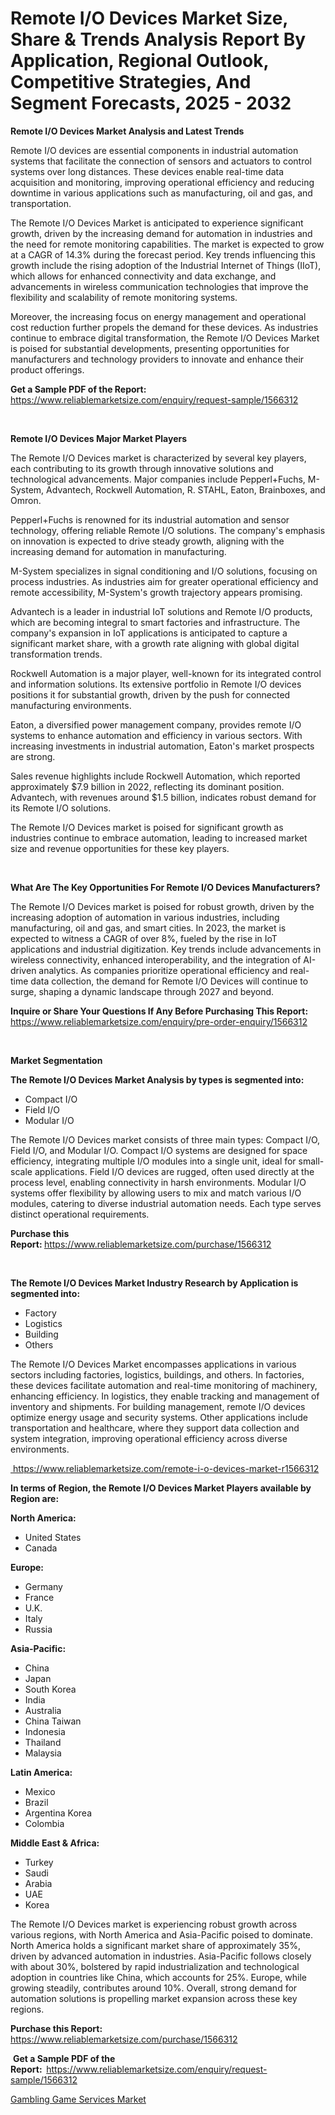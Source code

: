 <p><h1>Remote I/O Devices Market Size, Share & Trends Analysis Report By Application, Regional Outlook, Competitive Strategies, And Segment Forecasts, 2025 - 2032</h1></p><p><strong>Remote I/O Devices Market Analysis and Latest Trends</strong></p>
<p><p>Remote I/O devices are essential components in industrial automation systems that facilitate the connection of sensors and actuators to control systems over long distances. These devices enable real-time data acquisition and monitoring, improving operational efficiency and reducing downtime in various applications such as manufacturing, oil and gas, and transportation.</p><p>The Remote I/O Devices Market is anticipated to experience significant growth, driven by the increasing demand for automation in industries and the need for remote monitoring capabilities. The market is expected to grow at a CAGR of 14.3% during the forecast period. Key trends influencing this growth include the rising adoption of the Industrial Internet of Things (IIoT), which allows for enhanced connectivity and data exchange, and advancements in wireless communication technologies that improve the flexibility and scalability of remote monitoring systems.</p><p>Moreover, the increasing focus on energy management and operational cost reduction further propels the demand for these devices. As industries continue to embrace digital transformation, the Remote I/O Devices Market is poised for substantial developments, presenting opportunities for manufacturers and technology providers to innovate and enhance their product offerings.</p></p>
<p><strong>Get a Sample PDF of the Report:&nbsp;</strong> <a href="https://www.reliablemarketsize.com/enquiry/request-sample/1566312?utm_campaign=2759&utm_medium=2&utm_source=Github&utm_content=ia&utm_term=22032025&utm_id=remote-io-devices">https://www.reliablemarketsize.com/enquiry/request-sample/1566312</a></p>
<p>&nbsp;</p>
<p><strong>Remote I/O Devices Major Market Players</strong></p>
<p><p>The Remote I/O Devices market is characterized by several key players, each contributing to its growth through innovative solutions and technological advancements. Major companies include Pepperl+Fuchs, M-System, Advantech, Rockwell Automation, R. STAHL, Eaton, Brainboxes, and Omron.</p><p>Pepperl+Fuchs is renowned for its industrial automation and sensor technology, offering reliable Remote I/O solutions. The company's emphasis on innovation is expected to drive steady growth, aligning with the increasing demand for automation in manufacturing.</p><p>M-System specializes in signal conditioning and I/O solutions, focusing on process industries. As industries aim for greater operational efficiency and remote accessibility, M-System's growth trajectory appears promising.</p><p>Advantech is a leader in industrial IoT solutions and Remote I/O products, which are becoming integral to smart factories and infrastructure. The company's expansion in IoT applications is anticipated to capture a significant market share, with a growth rate aligning with global digital transformation trends.</p><p>Rockwell Automation is a major player, well-known for its integrated control and information solutions. Its extensive portfolio in Remote I/O devices positions it for substantial growth, driven by the push for connected manufacturing environments.</p><p>Eaton, a diversified power management company, provides remote I/O systems to enhance automation and efficiency in various sectors. With increasing investments in industrial automation, Eaton's market prospects are strong.</p><p>Sales revenue highlights include Rockwell Automation, which reported approximately $7.9 billion in 2022, reflecting its dominant position. Advantech, with revenues around $1.5 billion, indicates robust demand for its Remote I/O solutions.</p><p>The Remote I/O Devices market is poised for significant growth as industries continue to embrace automation, leading to increased market size and revenue opportunities for these key players.</p></p>
<p>&nbsp;</p>
<p><strong>What Are The Key Opportunities For Remote I/O Devices Manufacturers?</strong></p>
<p><p>The Remote I/O Devices market is poised for robust growth, driven by the increasing adoption of automation in various industries, including manufacturing, oil and gas, and smart cities. In 2023, the market is expected to witness a CAGR of over 8%, fueled by the rise in IoT applications and industrial digitization. Key trends include advancements in wireless connectivity, enhanced interoperability, and the integration of AI-driven analytics. As companies prioritize operational efficiency and real-time data collection, the demand for Remote I/O Devices will continue to surge, shaping a dynamic landscape through 2027 and beyond.</p></p>
<p><strong>Inquire or Share Your Questions If Any Before Purchasing This Report:</strong> <a href="https://www.reliablemarketsize.com/enquiry/pre-order-enquiry/1566312?utm_campaign=2759&utm_medium=2&utm_source=Github&utm_content=ia&utm_term=22032025&utm_id=remote-io-devices">https://www.reliablemarketsize.com/enquiry/pre-order-enquiry/1566312</a></p>
<p>&nbsp;</p>
<p><strong>Market Segmentation</strong></p>
<p><strong>The Remote I/O Devices Market Analysis by types is segmented into:</strong></p>
<p><ul><li>Compact I/O</li><li>Field I/O</li><li>Modular I/O</li></ul></p>
<p><p>The Remote I/O Devices market consists of three main types: Compact I/O, Field I/O, and Modular I/O. Compact I/O systems are designed for space efficiency, integrating multiple I/O modules into a single unit, ideal for small-scale applications. Field I/O devices are rugged, often used directly at the process level, enabling connectivity in harsh environments. Modular I/O systems offer flexibility by allowing users to mix and match various I/O modules, catering to diverse industrial automation needs. Each type serves distinct operational requirements.</p></p>
<p><strong>Purchase this Report:&nbsp;</strong><a href="https://www.reliablemarketsize.com/purchase/1566312?utm_campaign=2759&utm_medium=2&utm_source=Github&utm_content=ia&utm_term=22032025&utm_id=remote-io-devices">https://www.reliablemarketsize.com/purchase/1566312</a></p>
<p>&nbsp;</p>
<p><strong>The Remote I/O Devices Market Industry Research by Application is segmented into:</strong></p>
<p><ul><li>Factory</li><li>Logistics</li><li>Building</li><li>Others</li></ul></p>
<p><p>The Remote I/O Devices Market encompasses applications in various sectors including factories, logistics, buildings, and others. In factories, these devices facilitate automation and real-time monitoring of machinery, enhancing efficiency. In logistics, they enable tracking and management of inventory and shipments. For building management, remote I/O devices optimize energy usage and security systems. Other applications include transportation and healthcare, where they support data collection and system integration, improving operational efficiency across diverse environments.</p></p>
<p><a href="https://www.reliablemarketsize.com/remote-i-o-devices-market-r1566312?utm_campaign=2759&utm_medium=2&utm_source=Github&utm_content=ia&utm_term=22032025&utm_id=remote-io-devices">&nbsp;https://www.reliablemarketsize.com/remote-i-o-devices-market-r1566312</a></p>
<p><strong>In terms of Region, the Remote I/O Devices Market Players available by Region are:</strong></p>
<p>
    <p> <strong> North America: </strong>
        <ul>
            <li>United States</li>
            <li>Canada</li>
        </ul>
        </p> 
    <p> <strong> Europe: </strong>
        <ul>
            <li>Germany</li>
            <li>France</li>
            <li>U.K.</li>
            <li>Italy</li>
            <li>Russia</li>
        </ul>
        </p> 
    <p> <strong> Asia-Pacific: </strong>
        <ul>
            <li>China</li>
            <li>Japan</li>
            <li>South Korea</li>
            <li>India</li>
            <li>Australia</li>
            <li>China Taiwan</li>
            <li>Indonesia</li>
            <li>Thailand</li>
            <li>Malaysia</li>
        </ul>
        </p> 
    <p> <strong> Latin America: </strong>
        <ul>
            <li>Mexico</li>
            <li>Brazil</li>
            <li>Argentina Korea</li>
            <li>Colombia</li>
        </ul>
        </p> 
    <p> <strong> Middle East & Africa: </strong>
        <ul>
            <li>Turkey</li>
            <li>Saudi</li>
            <li>Arabia</li>
            <li>UAE</li>
            <li>Korea</li>
        </ul>
    </p>
    </p>
<p><p>The Remote I/O Devices market is experiencing robust growth across various regions, with North America and Asia-Pacific poised to dominate. North America holds a significant market share of approximately 35%, driven by advanced automation in industries. Asia-Pacific follows closely with about 30%, bolstered by rapid industrialization and technological adoption in countries like China, which accounts for 25%. Europe, while growing steadily, contributes around 10%. Overall, strong demand for automation solutions is propelling market expansion across these key regions.</p></p>
<p><strong>Purchase this Report: </strong><a href="https://www.reliablemarketsize.com/purchase/1566312?utm_campaign=2759&utm_medium=2&utm_source=Github&utm_content=ia&utm_term=22032025&utm_id=remote-io-devices">https://www.reliablemarketsize.com/purchase/1566312</a></p>
<p>&nbsp;<strong>Get a Sample PDF of the Report:&nbsp;&nbsp;</strong><a href="https://www.reliablemarketsize.com/enquiry/request-sample/1566312?utm_campaign=2759&utm_medium=2&utm_source=Github&utm_content=ia&utm_term=22032025&utm_id=remote-io-devices">https://www.reliablemarketsize.com/enquiry/request-sample/1566312</a></p>
<p><strong></strong></p>
<p><p><a href="https://github.com/meuskocov/Market-Research-Report-List-1/blob/main/gambling-game-services-market.md?utm_campaign=2759&utm_medium=2&utm_source=Github&utm_content=ia&utm_term=22032025&utm_id=remote-io-devices">Gambling Game Services Market</a></p></p>